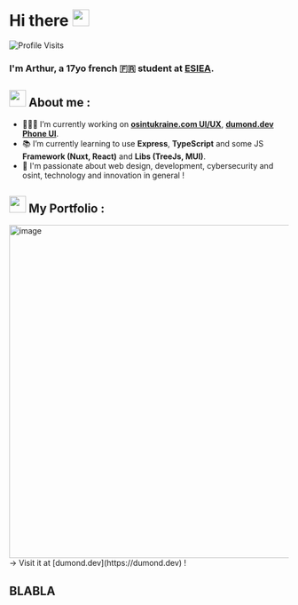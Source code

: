 # Hi there <img src="https://user-images.githubusercontent.com/42378118/110234147-e3259600-7f4e-11eb-95be-0c4047144dea.gif" width="30">

![Profile Visits](https://komarev.com/ghpvc/?username=Excalibur888&style=for-the-badge&label=visits&color=blueviolet)
### I'm Arthur, a 17yo french 🇫🇷 student at [ESIEA](https://esiea.fr).

## <img src="https://cdn3.emoji.gg/emojis/1261-hackerbongocat.gif" width="30"> About me :

- 🧑🏻‍💻 I’m currently working on [**osintukraine.com UI/UX**](https://osintukraine.com), [**dumond.dev Phone UI**](https://dumond.dev). 
- 📚 I’m currently learning to use **Express**, **TypeScript** and some JS **Framework (Nuxt, React)** and **Libs (TreeJs, MUI)**.
- 💙 I'm passionate about web design, development, cybersecurity and osint, technology and innovation in general !

## <img src="https://cdn3.emoji.gg/emojis/2219-what.gif" width="30"> My Portfolio :

<img width="600" alt="image" src="https://user-images.githubusercontent.com/51988264/201673141-6bc7d2ca-8fd7-46ae-b95b-c3271faf471a.png">
-> Visit it at [dumond.dev](https://dumond.dev) !

## BLABLA
